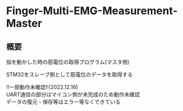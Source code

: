 # Finger-Multi-EMG-Measurement-Master

## 概要
指を動かした時の筋電位の取得プログラム(マスタ側)

STM32をスレーブ側として筋電位のデータを取得する

!!一部動作未確認!!(2022.12.16)\
UART通信の部分はマイコン側が未完成のため動作未確認\
データの復元・保存等はエラー等なくできている